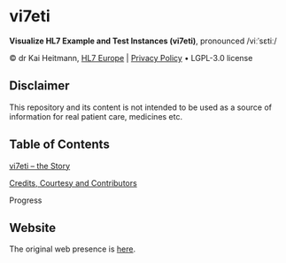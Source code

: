 # vi7eti

**Visualize HL7 Example and Test Instances (vi7eti)**, pronounced /viːˈsɛtiː/

© dr Kai Heitmann, [HL7 Europe](https://hl7europe.org) | [Privacy Policy](https://hl7europe.eu/privacy-policy-for-hl7-europe/) • LGPL-3.0 license

## Disclaimer

This repository and its content is not intended to be used as a source of information for real patient care, medicines etc.

## Table of Contents

[vi7eti – the Story](STORY.md)

[Credits, Courtesy and Contributors](CCC.md)

Progress

## Website

The original web presence is [here](https://vi7eti.net/).
